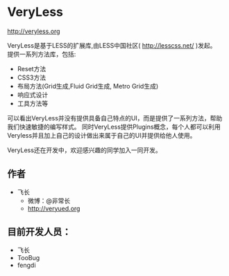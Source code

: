 # VeryLess 
http://veryless.org

VeryLess是基于LESS的扩展库,由LESS中国社区( http://lesscss.net/ )发起。<br>
提供一系列方法库，包括:

* Reset方法
*  CSS3方法
*  布局方法(Grid生成,Fluid Grid生成, Metro Grid生成)
*  响应式设计
*  工具方法等

可以看出VeryLess并没有提供具备自己特点的UI，而是提供了一系列方法，帮助我们快速敏捷的编写样式。
同时VeryLess提供Plugins概念，每个人都可以利用Veryless并且加上自己的设计做出来属于自己的UI并提供给他人使用。

VeryLess还在开发中，欢迎感兴趣的同学加入一同开发。

## 作者
* 飞长
	* 微博：@非常长
	* http://veryued.org

## 目前开发人员：
* 飞长
* TooBug
* fengdi
